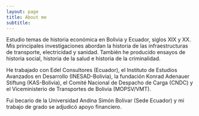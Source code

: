 ```yaml
---
layout: page
title: About me
subtitle: 
---
```


Estudio temas de historia económica en Bolivia y Ecuador, siglos XIX y XX. Mis principales investigaciones abordan la historia de las infraestructuras de transporte, electricidad y sanidad. También he producido ensayos de historia social, historia de la salud e historia de la criminalidad.

He trabajado con Edel Consultores (Ecuador), el Instituto de Estudios Avanzados en Desarrollo (INESAD-Bolivia), la fundación Konrad Adenauer Stiftung (KAS-Bolivia), el Comité Nacional de Despacho de Carga (CNDC) y el Viceministerio de Transportes de Bolivia (MOPSV/VMT).

Fui becario de la Universidad Andina Simón Bolívar (Sede Ecuador) y mi trabajo de grado se adjudicó apoyo financiero.


